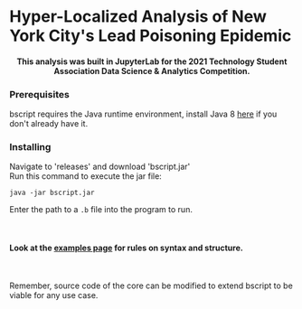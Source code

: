 <h1>Hyper-Localized Analysis of New York City's Lead Poisoning Epidemic</h1>
<h4 style="text-align:center;">This analysis was built in JupyterLab for the 2021 Technology Student Association Data Science & Analytics Competition.</h4>

<h3>Prerequisites</h3>
<p>bscript requires the Java runtime environment, install Java 8 <a href="https://www.oracle.com/java/technologies/javase-jre8-downloads.html">here</a> if you don't already have it.</p>

<h3>Installing</h3>
<p>Navigate to 'releases' and download 'bscript.jar'<br>
Run this command to execute the jar file:</p>
<code>java -jar bscript.jar</code>
<p>Enter the path to a <code>.b</code> file into the program to run.</p>

<br>

<h4>Look at the <a href="https://github.com/hershyz/bscript/tree/master/examples">examples page</a> for rules on syntax and structure.</h4>

<br>

<p>Remember, source code of the core can be modified to extend bscript to be viable for any use case.</p>

